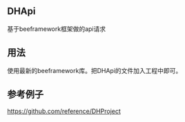 ## DHApi
基于beeframework框架做的api请求

## 用法
使用最新的beeframework库。把DHApi的文件加入工程中即可。

## 参考例子
https://github.com/reference/DHProject
